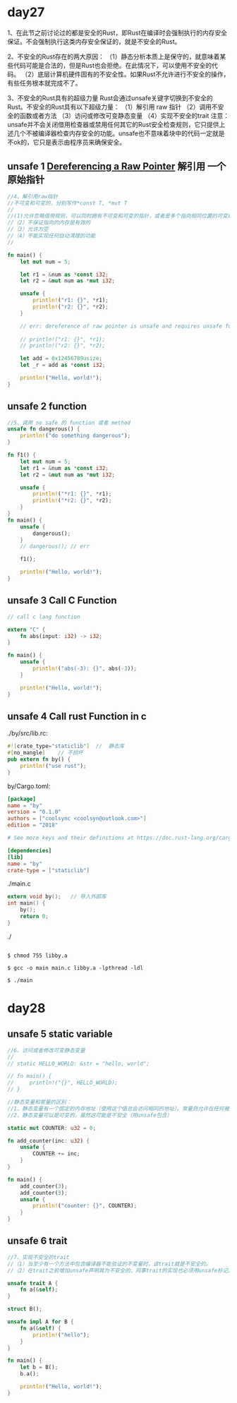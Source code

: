 # day27



1、在此节之前讨论过的都是安全的Rust，即Rust在编译时会强制执行的内存安全保证。不会强制执行这类内存安全保证的，就是不安全的Rust。

2、不安全的Rust存在的两大原因：
（1）静态分析本质上是保守的，就意味着某些代码可能是合法的，但是Rust也会拒绝。在此情况下，可以使用不安全的代码。
（2）底层计算机硬件固有的不安全性。如果Rust不允许进行不安全的操作，有些任务根本就完成不了。

3、不安全的Rust具有的超级力量
Rust会通过unsafe关键字切换到不安全的Rust。不安全的Rust具有以下超级力量：
（1）解引用 raw 指针
（2）调用不安全的函数或者方法
（3）访问或修改可变静态变量
（4）实现不安全的trait
注意：unsafe并不会关闭借用检查器或禁用任何其它的Rust安全检查规则，它只提供上述几个不被编译器检查内存安全的功能。unsafe也不意味着块中的代码一定就是不ok的，它只是表示由程序员来确保安全。



## unsafe 1 [Dereferencing a Raw Pointer](https://doc.rust-lang.org/book/ch19-01-unsafe-rust.html#dereferencing-a-raw-pointer) 解引用 一个 原始指针



```rust
//4、解引用raw指针
//不可变和可变的，分别写作*const T, *mut T
//
//(1)允许忽略借用规则，可以同时拥有不可变和可变的指针，或者是多个指向相同位置的可变指针
//（2）不保证指向的内存是有效的
//（3）允许为空
//（4）不能实现任何自动清理的功能
//

fn main() {
    let mut num = 5;

    let r1 = &num as *const i32;
    let r2 = &mut num as *mut i32;

    unsafe {
        println!("r1: {}", *r1);
        println!("r2: {}", *r2);
    }

    // err: dereference of raw pointer is unsafe and requires unsafe function or block
    
    // println!("r1: {}", *r1);
    // println!("r2: {}", *r2);

    let add = 0x12456789usize;
    let _r = add as *const i32;

    println!("Hello, world!");
}
```





## unsafe 2 function

```rust
//5、调用 no safe 的 function 或者 method
unsafe fn dangerous() {
    println!("do something dangerous");
}

fn f1() {
    let mut num = 5;
    let r1 = &num as *const i32;
    let r2 = &mut num as *mut i32;

    unsafe {
        println!("*r1: {}", *r1);
        println!("*r2: {}", *r2);
    }
}
fn main() {
    unsafe {
        dangerous();
    }
    // dangerous(); // err

    f1();

    println!("Hello, world!");
}
```



## unsafe 3 Call C  Function

```rust
// call c lang function

extern "C" {
    fn abs(input: i32) -> i32;
}

fn main() {
    unsafe {
        println!("abs(-3): {}", abs(-3));
    }

    println!("Hello, world!");
}
```





## unsafe 4 Call rust Function in c

./by/src/lib.rc:

```rust
#![crate_type="staticlib"]	//  静态库
#[no_mangle]	// 不损坏
pub extern fn by() {
    println!("use rust");
}
```



by/Cargo.toml:

```toml
[package]
name = "by"
version = "0.1.0"
authors = ["coolsync <coolsyn@outlook.com>"]
edition = "2018"

# See more keys and their definitions at https://doc.rust-lang.org/cargo/reference/manifest.html

[dependencies]
[lib]
name = "by"
crate-type = ["staticlib"]
```



./main.c

```c
extern void by();	// 导入外部库
int main() {
    by();
    return 0;
}
```



./

```shell

$ chmod 755 libby.a 

$ gcc -o main main.c libby.a -lpthread -ldl

$ ./main
```





# day28



## unsafe 5  static variable



```rust
//6、访问或者修改可变静态变量
//
// static HELLO_WORLD: &str = "hello, world";

// fn main() {
//     println!("{}", HELLO_WORLD);
// }

//静态变量和常量的区别：
//1、静态变量有一个固定的内存地址（使用这个值总会访问相同的地址），常量则允许在任何被用到的时候复制其数据。
//2、静态变量可以是可变的，虽然这可能是不安全（用unsafe包含）

static mut COUNTER: u32 = 0;

fn add_counter(inc: u32) {
    unsafe {
        COUNTER += inc;
    }
}

fn main() {
    add_counter(3);
    add_counter(3);
    unsafe {
        println!("counter: {}", COUNTER);
    }
}
```







## unsafe 6 trait

```rust
//7、实现不安全的trait
//（1）当至少有一个方法中包含编译器不能验证的不变量时，该trait就是不安全的。
//（2）在trait之前增加unsafe声明其为不安全的，同事trait的实现也必须用unsafe标记。

unsafe trait A {
    fn a(&self);
}

struct B();

unsafe impl A for B {
    fn a(&self) {
        println!("hello");
    }
}

fn main() {
    let b = B();
    b.a();

    println!("Hello, world!");
}
```

















